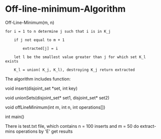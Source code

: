 # Off-line-minimum-Algorithm
Off-Line-Minimum(m, n) 

    for i = 1 to n determine j such that i is in K_j 
    
        if j not equal to m + 1 
        
            extracted[j] = i 
            
        let l be the smallest value greater than j for which set K_l exists 
        
        K_l = union( K_j, K_l), destroying K_j return extracted

The algorithm includes function:

void insert(disjoint_set *set, int key)

void unionSets(disjoint_set* set1, disjoint_set* set2)

void offLineMinimum(int m, int n, int operations[])

int main()

There is test.txt file, which contains n = 100 inserts and m = 50
do extract-mins operations by 'E' get results
